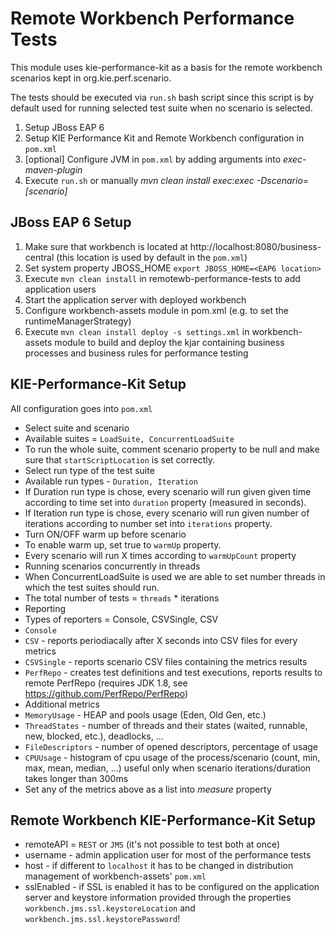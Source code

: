 # Remote Workbench Performance Tests
This module uses kie-performance-kit as a basis for the remote workbench scenarios kept in org.kie.perf.scenario.

The tests should be executed via `run.sh` bash script since this script is by default used for running selected test suite when no scenario is selected.

1. Setup JBoss EAP 6
2. Setup KIE Performance Kit and Remote Workbench configuration in `pom.xml`
3. [optional] Configure JVM in `pom.xml` by adding arguments into *exec-maven-plugin*
4. Execute `run.sh` or manually *mvn clean install exec:exec -Dscenario=[scenario]*

## JBoss EAP 6 Setup

1. Make sure that workbench is located at http://localhost:8080/business-central (this location is used by default in the `pom.xml`)
2. Set system property JBOSS_HOME `export JBOSS_HOME=<EAP6 location>`
3. Execute `mvn clean install` in remotewb-performance-tests to add application users
3. Start the application server with deployed workbench
4. Configure workbench-assets module in pom.xml (e.g. to set the runtimeManagerStrategy)
5. Execute `mvn clean install deploy -s settings.xml` in workbench-assets module to build and deploy the kjar containing business processes and business rules for performance testing

## KIE-Performance-Kit Setup


All configuration goes into `pom.xml`

* Select suite and scenario
 * Available suites = `LoadSuite, ConcurrentLoadSuite`
 * To run the whole suite, comment scenario property to be null and make sure that `startScriptLocation` is set correctly.
* Select run type of the test suite
 * Available run types - `Duration, Iteration`
 * If Duration run type is chose, every scenario will run given given time according to time set into `duration` property (measured in seconds).
 * If Iteration run type is chose, every scenario will run given number of iterations according to number set into `iterations` property.
* Turn ON/OFF warm up before scenario
 * To enable warm up, set true to `warmUp` property.
 * Every scenario will run X times according to `warmUpCount` property
* Running scenarios concurrently in threads
 * When ConcurrentLoadSuite is used we are able to set number threads in which the test suites should run.
 * The total number of tests = `threads` * iterations
* Reporting
 * Types of reporters = Console, CSVSingle, CSV
 * `Console`
 * `CSV` - reports periodiacally after X seconds into CSV files for every metrics
 * `CSVSingle` - reports scenario CSV files containing the metrics results
 * `PerfRepo` - creates test definitions and test executions, reports results to remote PerfRepo (requires JDK 1.8, see https://github.com/PerfRepo/PerfRepo)
* Additional metrics
 * `MemoryUsage` - HEAP and pools usage (Eden, Old Gen, etc.)
 * `ThreadStates` - number of threads and their states (waited, runnable, new, blocked, etc.), deadlocks, ...
 * `FileDescriptors` - number of opened descriptors, percentage of usage
 * `CPUUsage` - histogram of cpu usage of the process/scenario (count, min, max, mean, median, ...) useful only when scenario iterations/duration takes longer than 300ms
 * Set any of the metrics above as a list into *measure* property

## Remote Workbench KIE-Performance-Kit Setup

* remoteAPI = `REST` or `JMS` (it's not possible to test both at once)
* username - admin application user for most of the performance tests
* host - if different to `localhost` it has to be changed in distribution management of workbench-assets' `pom.xml`
* sslEnabled - if SSL is enabled it has to be configured on the application server and keystore information provided through the properties `workbench.jms.ssl.keystoreLocation` and `workbench.jms.ssl.keystorePassword`!


